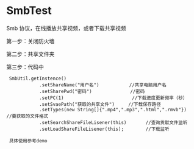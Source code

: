 # SmbTest
Smb  协议，在线播放共享视频，或者下载共享视频

第一步：关闭防火墙

第二步：共享文件夹

第三步：代码中
              
     SmbUtil.getInstence()
                .setShareName("用户名")           //共享电脑用户名
                .setSharePwd("密码")              //密码
                .setPC(1)                         //下载进度更新频率（秒）
                .setSvaePath("获取的共享文件")     //下载保存路径
                .setTypes(new String[]{".mp4",".mp3",".html",".rmvb"})      //要获取的文件格式
                .setSearchShareFileLisener(this)       //查询贡献文件监听
                .setLoadShareFileLisener(this);        //下载监听
     
     具体使用参考demo           
